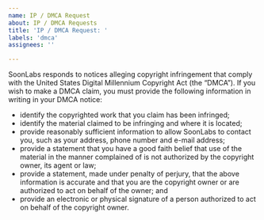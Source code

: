 ```yaml
---
name: IP / DMCA Request
about: IP / DMCA Requests
title: 'IP / DMCA Request: '
labels: 'dmca'
assignees: ''

---
```

SoonLabs responds to notices alleging copyright infringement that comply with the United States Digital Millennium Copyright Act (the “DMCA”).  If you wish to make a DMCA claim, you must provide the following information in writing in your DMCA notice: 

- identify the copyrighted work that you claim has been infringed;
- identify the material claimed to be infringing and where it is located;
- provide reasonably sufficient information to allow SoonLabs to contact you, such as your address, phone number and e-mail address;
- provide a statement that you have a good faith belief that use of the material in the manner complained of is not authorized by the copyright owner, its agent or law;
- provide a statement, made under penalty of perjury, that the above information is accurate and that you are the copyright owner or are authorized to act on behalf of the owner; and
- provide an electronic or physical signature of a person authorized to act on behalf of the copyright owner.



